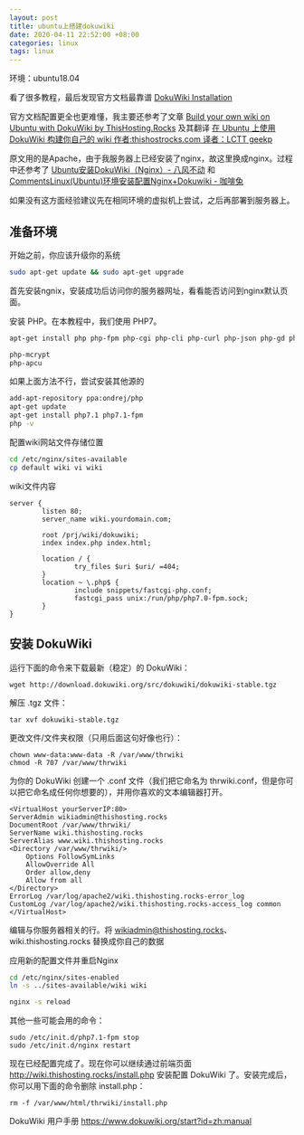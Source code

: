 ```yaml
---
layout: post
title: ubuntu上搭建dokuwiki
date: 2020-04-11 22:52:00 +08:00
categories: linux
tags: linux
---
```


<!-- 抑制 markdownlint 对没有大标题的警告 -->
<!-- markdownlint-disable MD002 -->
<!-- markdownlint-disable MD041 -->



环境：ubuntu18.04

看了很多教程，最后发现官方文档最靠谱
[DokuWiki Installation](https://www.dokuwiki.org/zh:install)

官方文档配置更全也更难懂，我主要还参考了文章
[Build your own wiki on Ubuntu with DokuWiki by ThisHosting.Rocks](https://thishosting.rocks/build-your-own-wiki-on-ubuntu-with-dokuwiki/)
及其翻译
[在 Ubuntu 上使用 DokuWiki 构建你自己的 wiki 作者:thishostrocks.com 译者：LCTT geekp](https://linux.cn/article-8178-1.html)

原文用的是Apache，由于我服务器上已经安装了nginx，故这里换成nginx。过程中还参考了
[Ubuntu安装DokuWiki（Nginx）- 八风不动](https://my.oschina.net/bfbd/blog/885280)
和
[CommentsLinux(Ubuntu)环境安装配置Nginx+Dokuwiki - 咖啡兔](http://www.kafeitu.me/2012/02/03/ubuntu-nginx-install-dokuwiki.html)

如果没有这方面经验建议先在相同环境的虚拟机上尝试，之后再部署到服务器上。


## 准备环境

开始之前，你应该升级你的系统

```bash
sudo apt-get update && sudo apt-get upgrade
```

首先安装ngnix，安装成功后访问你的服务器网址，看看能否访问到nginx默认页面。


安装 PHP。在本教程中，我们使用 PHP7。
```bash
apt-get install php php-fpm php-cgi php-cli php-curl php-json php-gd php-xml  

php-mcrypt
php-apcu
```

如果上面方法不行，尝试安装其他源的
```bash
add-apt-repository ppa:ondrej/php
apt-get update
apt-get install php7.1 php7.1-fpm
php -v
```

配置wiki网站文件存储位置

```bash
cd /etc/nginx/sites-available
cp default wiki vi wiki
```
wiki文件内容
```
server {
        listen 80;
        server_name wiki.yourdomain.com;

        root /prj/wiki/dokuwiki;
        index index.php index.html;

        location / {
                try_files $uri $uri/ =404;
        }
        location ~ \.php$ {
                include snippets/fastcgi-php.conf;
                fastcgi_pass unix:/run/php/php7.0-fpm.sock;
        }
}
```

## 安装 DokuWiki

运行下面的命令来下载最新（稳定）的 DokuWiki：
```
wget http://download.dokuwiki.org/src/dokuwiki/dokuwiki-stable.tgz
```

解压 .tgz 文件：
```
tar xvf dokuwiki-stable.tgz
```
更改文件/文件夹权限（只用后面这句好像也行）：
```
chown www-data:www-data -R /var/www/thrwiki
chmod -R 707 /var/www/thrwiki
```


为你的 DokuWiki 创建一个 .conf 文件（我们把它命名为 thrwiki.conf，但是你可以把它命名成任何你想要的），并用你喜欢的文本编辑器打开。

```
<VirtualHost yourServerIP:80>
ServerAdmin wikiadmin@thishosting.rocks
DocumentRoot /var/www/thrwiki/
ServerName wiki.thishosting.rocks
ServerAlias www.wiki.thishosting.rocks
<Directory /var/www/thrwiki/>
    Options FollowSymLinks
    AllowOverride All
    Order allow,deny
    Allow from all
</Directory>
ErrorLog /var/log/apache2/wiki.thishosting.rocks-error_log
CustomLog /var/log/apache2/wiki.thishosting.rocks-access_log common
</VirtualHost>
```


编辑与你服务器相关的行。将 wikiadmin@thishosting.rocks、wiki.thishosting.rocks 替换成你自己的数据




应用新的配置文件并重启Nginx 

```bash
cd /etc/nginx/sites-enabled
ln -s ../sites-available/wiki wiki

nginx -s reload
```

其他一些可能会用的命令：
```
sudo /etc/init.d/php7.1-fpm stop
sudo /etc/init.d/nginx restart
```


现在已经配置完成了。现在你可以继续通过前端页面 http://wiki.thishosting.rocks/install.php 安装配置 DokuWiki 了。安装完成后，你可以用下面的命令删除 install.php：
```
rm -f /var/www/html/thrwiki/install.php
```


DokuWiki 用户手册 <https://www.dokuwiki.org/start?id=zh:manual>

